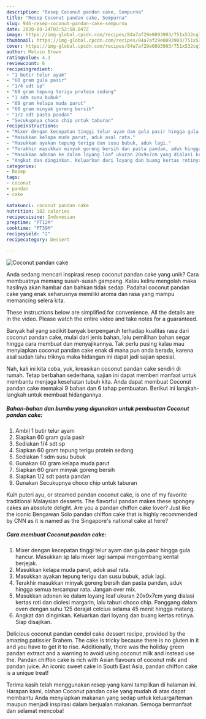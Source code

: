 ```yaml
---
description: "Resep Coconut pandan cake, Sempurna"
title: "Resep Coconut pandan cake, Sempurna"
slug: 946-resep-coconut-pandan-cake-sempurna
date: 2020-08-24T03:52:58.047Z
image: https://img-global.cpcdn.com/recipes/84a7af29e0893903/751x532cq70/coconut-pandan-cake-foto-resep-utama.jpg
thumbnail: https://img-global.cpcdn.com/recipes/84a7af29e0893903/751x532cq70/coconut-pandan-cake-foto-resep-utama.jpg
cover: https://img-global.cpcdn.com/recipes/84a7af29e0893903/751x532cq70/coconut-pandan-cake-foto-resep-utama.jpg
author: Melvin Brown
ratingvalue: 4.3
reviewcount: 6
recipeingredient:
- "1 butir telur ayam"
- "60 gram gula pasir"
- "1/4 sdt sp"
- "60 gram tepung terigu protein sedang"
- "1 sdm susu bubuk"
- "60 gram kelapa muda parut"
- "60 gram minyak goreng bersih"
- "1/2 sdt pasta pandan"
- "Secukupnya choco chip untuk taburan"
recipeinstructions:
- "Mixer dengan kecepatan tinggi telur ayam dan gula pasir hingga gula hancur. Masukkan sp lalu mixer lagi sampai mengembang kental berjejak."
- "Masukkan kelapa muda parut, aduk asal rata."
- "Masukkan ayakan tepung terigu dan susu bubuk, aduk lagi."
- "Terakhir masukkan minyak goreng bersih dan pasta pandan, aduk hingga semua tercampur rata. Jangan over mix."
- "Masukkan adonan ke dalam loyang loaf ukuran 20x9x7cm yang dialasi kertas roti dan diolesi margarin, lalu taburi choco chip. Panggang dalam oven dengan suhu 125 derajat celcius selama 45 menit hingga matang."
- "Angkat dan dinginkan. Keluarkan dari loyang dan buang kertas rotinya. Siap disajikan."
categories:
- Resep
tags:
- coconut
- pandan
- cake

katakunci: coconut pandan cake 
nutrition: 182 calories
recipecuisine: Indonesian
preptime: "PT12M"
cooktime: "PT39M"
recipeyield: "2"
recipecategory: Dessert

---
```



![Coconut pandan cake](https://img-global.cpcdn.com/recipes/84a7af29e0893903/751x532cq70/coconut-pandan-cake-foto-resep-utama.jpg)

Anda sedang mencari inspirasi resep coconut pandan cake yang unik? Cara membuatnya memang susah-susah gampang. Kalau keliru mengolah maka hasilnya akan hambar dan bahkan tidak sedap. Padahal coconut pandan cake yang enak seharusnya memiliki aroma dan rasa yang mampu memancing selera kita.

These instructions below are simplified for convenience. All the details are in the video. Please watch the entire video and take notes for a guaranteed.

Banyak hal yang sedikit banyak berpengaruh terhadap kualitas rasa dari coconut pandan cake, mulai dari jenis bahan, lalu pemilihan bahan segar hingga cara membuat dan menyajikannya. Tak perlu pusing kalau mau menyiapkan coconut pandan cake enak di mana pun anda berada, karena asal sudah tahu triknya maka hidangan ini dapat jadi sajian spesial.


Nah, kali ini kita coba, yuk, kreasikan coconut pandan cake sendiri di rumah. Tetap berbahan sederhana, sajian ini dapat memberi manfaat untuk membantu menjaga kesehatan tubuh kita. Anda dapat membuat Coconut pandan cake memakai 9 bahan dan 6 tahap pembuatan. Berikut ini langkah-langkah untuk membuat hidangannya.

<!--inarticleads1-->

##### Bahan-bahan dan bumbu yang digunakan untuk pembuatan Coconut pandan cake:

1. Ambil 1 butir telur ayam
1. Siapkan 60 gram gula pasir
1. Sediakan 1/4 sdt sp
1. Siapkan 60 gram tepung terigu protein sedang
1. Sediakan 1 sdm susu bubuk
1. Gunakan 60 gram kelapa muda parut
1. Siapkan 60 gram minyak goreng bersih
1. Siapkan 1/2 sdt pasta pandan
1. Gunakan Secukupnya choco chip untuk taburan


Kuih puteri ayu, or steamed pandan coconut cake, is one of my favorite traditional Malaysian desserts. The flavorful pandan makes these spongey cakes an absolute delight. Are you a pandan chiffon cake lover? Just like the iconic Bengawan Solo pandan chiffon cake that is highly recommended by CNN as it is named as the Singapore&#39;s national cake at here? 

<!--inarticleads2-->

##### Cara membuat Coconut pandan cake:

1. Mixer dengan kecepatan tinggi telur ayam dan gula pasir hingga gula hancur. Masukkan sp lalu mixer lagi sampai mengembang kental berjejak.
1. Masukkan kelapa muda parut, aduk asal rata.
1. Masukkan ayakan tepung terigu dan susu bubuk, aduk lagi.
1. Terakhir masukkan minyak goreng bersih dan pasta pandan, aduk hingga semua tercampur rata. Jangan over mix.
1. Masukkan adonan ke dalam loyang loaf ukuran 20x9x7cm yang dialasi kertas roti dan diolesi margarin, lalu taburi choco chip. Panggang dalam oven dengan suhu 125 derajat celcius selama 45 menit hingga matang.
1. Angkat dan dinginkan. Keluarkan dari loyang dan buang kertas rotinya. Siap disajikan.


Delicious coconut pandan cendol cake dessert recipe, provided by the amazing patissier Brahem. The cake is tricky because there is no gluten in it and you have to get it to rise. Additionally, there was the holiday green pandan extract and a warning to avoid using coconut milk and instead use the. Pandan chiffon cake is rich with Asian flavours of coconut milk and pandan juice. An iconic sweet cake in South East Asia, pandan chiffon cake is a unique treat! 

Terima kasih telah menggunakan resep yang kami tampilkan di halaman ini. Harapan kami, olahan Coconut pandan cake yang mudah di atas dapat membantu Anda menyiapkan makanan yang sedap untuk keluarga/teman maupun menjadi inspirasi dalam berjualan makanan. Semoga bermanfaat dan selamat mencoba!
